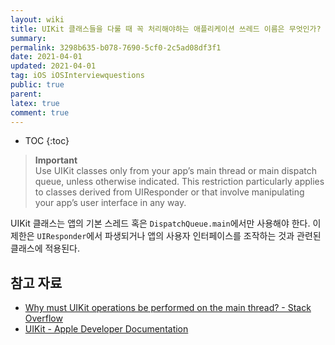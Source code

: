 ```yaml
---
layout: wiki
title: UIKit 클래스들을 다룰 때 꼭 처리해야하는 애플리케이션 쓰레드 이름은 무엇인가?
summary: 
permalink: 3298b635-b078-7690-5cf0-2c5ad08df3f1
date: 2021-04-01
updated: 2021-04-01
tag: iOS iOSInterviewquestions
public: true
parent: 
latex: true
comment: true
---
```


* TOC
{:toc}

> **Important**  
> Use UIKit classes only from your app’s main thread or main dispatch queue, unless otherwise indicated. This restriction particularly applies to classes derived from UIResponder or that involve manipulating your app’s user interface in any way.

UIKit 클래스는 앱의 기본 스레드 혹은 `DispatchQueue.main`에서만 사용해야 한다. 이 제한은 `UIResponder`에서 파생되거나 앱의 사용자 인터페이스를 조작하는 것과 관련된 클래스에 적용된다.

## 참고 자료

- [Why must UIKit operations be performed on the main thread? - Stack Overflow](https://stackoverflow.com/questions/18467114/why-must-uikit-operations-be-performed-on-the-main-thread)
- [UIKit - Apple Developer Documentation](https://developer.apple.com/documentation/uikit)

